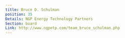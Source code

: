 ```yaml
---
title: Bruce D. Schulman
position: 35
Details: NGP Energy Technology Partners
Section: board
Link: http://www.ngpetp.com/team_bruce_schulman.php
---
```


